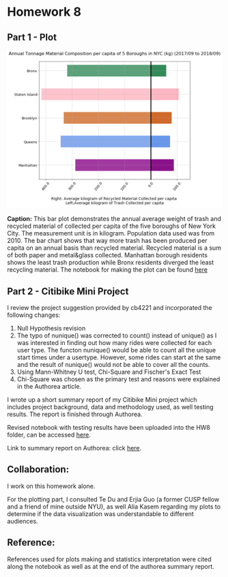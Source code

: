 # Homework 8
## Part 1 - Plot

![Alt Text](../HW8_sz2404/NYC_Borough_Tonnage.png)

**Caption:**
This bar plot demonstrates the annual average weight of trash and recycled material of collected per capita of the five boroughs of New York City. The measurement unit is in kilogram. Population data used was from 2010. The bar chart shows that way more trash has been produced per capita on an annual basis than recycled material. Recycled material is a sum of both paper and metal&glass collected. Manhattan borough residents shows the least trash production while Bronx residents diverged the least recycling material. 
The notebook for making the plot can be found [here](../HW8_sz2404/HW8_sz2404_Plot.ipynb)

## Part 2 - Citibike Mini Project

I review the project suggestion provided by cb4221 and incorporated the following changes:

  1. Null Hypothesis revision
  2. The typo of nunique() was corrected to count() instead of unique() as I was interested in finding out how many rides were  collected for each user type. The functon nunique() would be able to count all the unique start times under a usertype. However, some rides can start at the same and the result of nunique() would not be able to cover all the counts. 
  3. Using Mann-Whitney U test, Chi-Square and Fischer's Exact Test
  4. Chi-Square was chosen as the primary test and reasons were explained in the Authorea article. 

I wrote up a short summary report of my Citibike Mini project which includes project background, data and methodology used, as well testing results. The report is finished through Authorea. 

Revised notebook with testing results have been uploaded into the HW8 folder, can be accessed [here](../HW8_sz2404/HW8_Part2_sz2404_Citibike_tested.ipynb). 

Link to summary report on Authorea: click [here](https://www.authorea.com/users/249295/articles/335290-citibike-mini-project-customer-rider-proportion-between-weekdays-and-weekends).


## Collaboration:

I work on this homework alone. 

For the plotting part, I consulted Te Du and Erjia Guo (a former CUSP fellow and a friend of mine outside NYU), as well Alia Kasem regarding my plots to determine if the data visualization was understandable to different audiences. 

## Reference:
References used for plots making and statistics interpretation were cited along the notebook as well as at the end of the authorea summary report. 
